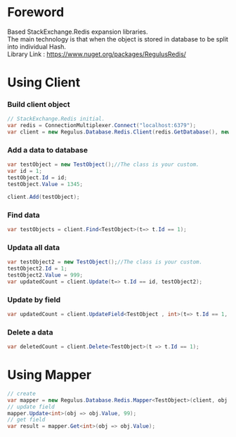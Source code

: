 # Foreword  
Based StackExchange.Redis expansion libraries.  
The main technology is that when the object is stored in database to be split into individual Hash.  
Library Link : https://www.nuget.org/packages/RegulusRedis/  

# Using Client  
### Build client object
```C#
// StackExchange.Redis initial.
var redis = ConnectionMultiplexer.Connect("localhost:6379");
var client = new Regulus.Database.Redis.Client(redis.GetDatabase(), new JsonSeriallzer());
```
### Add a data to database
```C#
var testObject = new TestObject();//The class is your custom.
var id = 1;
testObject.Id = id;
testObject.Value = 1345;

client.Add(testObject);
```
### Find data
```c#
var testObjects = client.Find<TestObject>(t=> t.Id == 1);
```

### Updata all data
```C#
var testObject2 = new TestObject();//The class is your custom.
testObject2.Id = 1;
testObject2.Value = 999;
var updatedCount = client.Update(t=> t.Id == id, testObject2);
```

### Update by field
```C#
var updatedCount = client.UpdateField<TestObject , int>(t=> t.Id == 1, t=> t.Value , 12345);
```

### Delete a data
```c#
var deletedCount = client.Delete<TestObject>(t => t.Id == 1);
```

# Using Mapper
```c#
// create
var mapper = new Regulus.Database.Redis.Mapper<TestObject>(client, obj => obj.Id == 1);            
// update field
mapper.Update<int>(obj => obj.Value, 99);
// get field
var result = mapper.Get<int>(obj => obj.Value);
```
